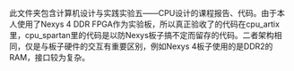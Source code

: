 此文件夹包含计算机设计与实践实验五——CPU设计的课程报告、代码。由于本人使用了Nexys 4 DDR FPGA作为实验板，所以真正验收了的代码在cpu\_artix里，cpu\_spartan里的代码是以防Nexys板子搞不定而留存的代码。二者架构相同，仅是与板子硬件的交互有重要区别，例如Nexys 4板子使用的是DDR2的RAM，接口较为复杂。

